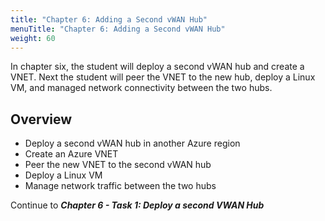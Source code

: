 ```yaml
---
title: "Chapter 6: Adding a Second vWAN Hub"
menuTitle: "Chapter 6: Adding a Second vWAN Hub"
weight: 60
---
```



In chapter six, the student will deploy a second vWAN hub and create a VNET.  Next the student will peer the VNET to the new hub, deploy a Linux VM, and managed network connectivity between the two hubs.

## Overview
- Deploy a second vWAN hub in another Azure region
- Create an Azure VNET
- Peer the new VNET to the second vWAN hub
- Deploy a Linux VM
- Manage network traffic between the two hubs

Continue to ***Chapter 6 - Task 1: Deploy a second VWAN Hub***

